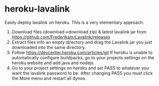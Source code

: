 # heroku-lavalink
Easily deploy lavalink on heroku.
This is a very elementary approach.

1. Download files (download->download zip) & latest lavalink jar from https://github.com/Frederikam/Lavalink/releases
2. Extract files info an empty directory and drag the Lavalink.jar you just downloaded into the same directory.
3. Follow https://devcenter.heroku.com/articles/git
If heroku is unable to automatically configure buildpacks, go to your projects settings on the heroku website and add java and nodejs.
4. Go to your project settings on heroku and set PASS to whatever you want the lavalink password to be.
After changing PASS you must click the More menu and restart all dynos.

